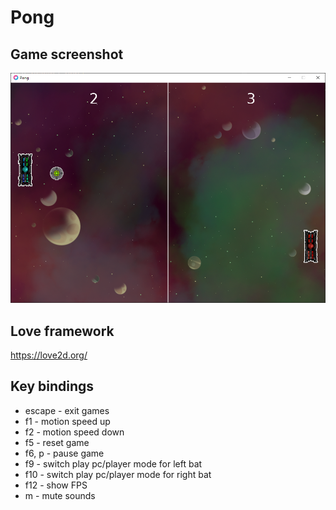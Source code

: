 # Pong

## Game screenshot
![Alt text](img/game.png?raw=true "Pong")

## Love framework
https://love2d.org/

## Key bindings
- escape - exit games
- f1 - motion speed up
- f2 - motion speed down
- f5 - reset game 
- f6, p - pause game
- f9 - switch play pc/player mode for left bat
- f10 - switch play pc/player mode for right bat
- f12 - show FPS
- m - mute sounds
